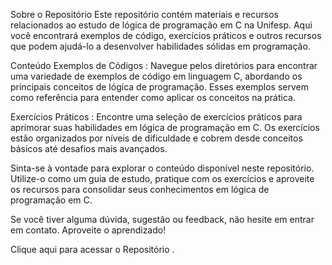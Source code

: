 Sobre o Repositório
Este repositório contém materiais e recursos relacionados ao estudo de lógica de programação em C na Unifesp. Aqui você encontrará exemplos de código, exercícios práticos e outros recursos que podem ajudá-lo a desenvolver habilidades sólidas em programação.

Conteúdo
Exemplos de Códigos : Navegue pelos diretórios para encontrar uma variedade de exemplos de código em linguagem C, abordando os principais conceitos de lógica de programação. Esses exemplos servem como referência para entender como aplicar os conceitos na prática.

Exercícios Práticos : Encontre uma seleção de exercícios práticos para aprimorar suas habilidades em lógica de programação em C. Os exercícios estão organizados por níveis de dificuldade e cobrem desde conceitos básicos até desafios mais avançados.

Sinta-se à vontade para explorar o conteúdo disponível neste repositório. Utilize-o como um guia de estudo, pratique com os exercícios e aproveite os recursos para consolidar seus conhecimentos em lógica de programação em C.

Se você tiver alguma dúvida, sugestão ou feedback, não hesite em entrar em contato. Aproveite o aprendizado!

Clique aqui para acessar o Repositório .

